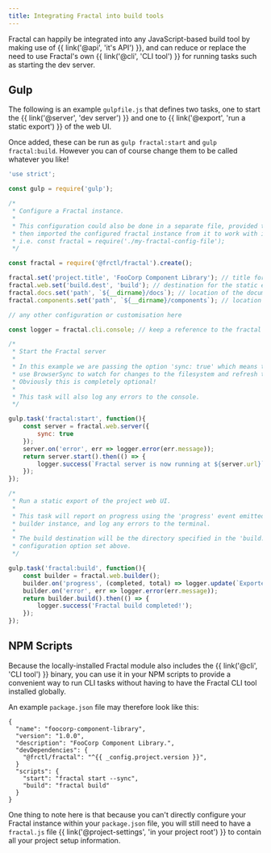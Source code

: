 ```yaml
---
title: Integrating Fractal into build tools
---
```


Fractal can happily be integrated into any JavaScript-based build tool by making use of {{ link('@api', 'it\'s API') }}, and can reduce or replace the need to use Fractal's own {{ link('@cli', 'CLI tool') }} for running tasks such as starting the dev server.

## Gulp

The following is an example `gulpfile.js` that defines two tasks, one to start the {{ link('@server', 'dev server') }} and one to {{ link('@export', 'run a static export') }} of the web UI.

Once added, these can be run as `gulp fractal:start` and `gulp fractal:build`. However you can of course change them to be called whatever you like!

```js
'use strict';

const gulp = require('gulp');

/*
 * Configure a Fractal instance.
 *
 * This configuration could also be done in a separate file, provided that this file
 * then imported the configured fractal instance from it to work with in your Gulp tasks.
 * i.e. const fractal = require('./my-fractal-config-file');
 */

const fractal = require('@frctl/fractal').create();

fractal.set('project.title', 'FooCorp Component Library'); // title for the project
fractal.web.set('build.dest', 'build'); // destination for the static export
fractal.docs.set('path', `${__dirname}/docs`); // location of the documentation directory.
fractal.components.set('path', `${__dirname}/components`); // location of the component directory.

// any other configuration or customisation here

const logger = fractal.cli.console; // keep a reference to the fractal CLI console utility

/*
 * Start the Fractal server
 *
 * In this example we are passing the option 'sync: true' which means that it will
 * use BrowserSync to watch for changes to the filesystem and refresh the browser automatically.
 * Obviously this is completely optional!
 *
 * This task will also log any errors to the console.
 */

gulp.task('fractal:start', function(){
    const server = fractal.web.server({
        sync: true
    });
    server.on('error', err => logger.error(err.message));
    return server.start().then(() => {
        logger.success(`Fractal server is now running at ${server.url}`);
    });
});

/*
 * Run a static export of the project web UI.
 *
 * This task will report on progress using the 'progress' event emitted by the
 * builder instance, and log any errors to the terminal.
 *
 * The build destination will be the directory specified in the 'build.dest'
 * configuration option set above.
 */

gulp.task('fractal:build', function(){
    const builder = fractal.web.builder();
    builder.on('progress', (completed, total) => logger.update(`Exported ${completed} of ${total} items`, 'info'));
    builder.on('error', err => logger.error(err.message));
    return builder.build().then(() => {
        logger.success('Fractal build completed!');
    });
});

```

## NPM Scripts

Because the locally-installed Fractal module also includes the {{ link('@cli', 'CLI tool') }} binary, you can use it in your NPM scripts to provide a convenient way to run CLI tasks without having to have the Fractal CLI tool installed globally.

An example `package.json` file may therefore look like this:

```
{
  "name": "foocorp-component-library",
  "version": "1.0.0",
  "description": "FooCorp Component Library.",
  "devDependencies": {
    "@frctl/fractal": "^{{ _config.project.version }}",
  }
  "scripts": {
    "start": "fractal start --sync",
    "build": "fractal build"
  }
}
```

One thing to note here is that because you can't directly configure your Fractal instance within your `package.json` file, you will still need to have a `fractal.js` file {{ link('@project-settings', 'in your project root') }} to contain all your project setup information.
